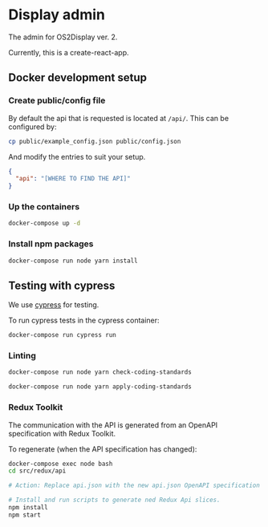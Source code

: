 # Display admin

The admin for OS2Display ver. 2.

Currently, this is a create-react-app.

## Docker development setup

### Create public/config file

By default the api that is requested is located at `/api/`.
This can be configured by:

```bash
cp public/example_config.json public/config.json
```

And modify the entries to suit your setup.

```json
{
  "api": "[WHERE TO FIND THE API]"
}
```

### Up the containers

```bash
docker-compose up -d
```

### Install npm packages

```bash
docker-compose run node yarn install
```

## Testing with cypress

We use [cypress](https://www.cypress.io/) for testing.

To run cypress tests in the cypress container:

```bash
docker-compose run cypress run
```

### Linting

```bash
docker-compose run node yarn check-coding-standards
```

```bash
docker-compose run node yarn apply-coding-standards
```

### Redux Toolkit

The communication with the API is generated from an OpenAPI
specification with Redux Toolkit.

To regenerate (when the API specification has changed):
```bash
docker-compose exec node bash
cd src/redux/api

# Action: Replace api.json with the new api.json OpenAPI specification

# Install and run scripts to generate ned Redux Api slices. 
npm install
npm start
```
